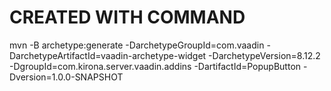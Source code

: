 CREATED WITH COMMAND
====================
mvn -B archetype:generate -DarchetypeGroupId=com.vaadin -DarchetypeArtifactId=vaadin-archetype-widget -DarchetypeVersion=8.12.2 -DgroupId=com.kirona.server.vaadin.addins -DartifactId=PopupButton -Dversion=1.0.0-SNAPSHOT
